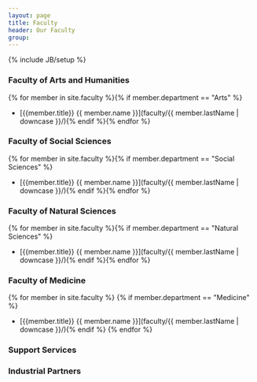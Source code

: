 ```yaml
---
layout: page
title: Faculty
header: Our Faculty
group: 
---
```

{% include JB/setup %}

### Faculty of Arts and Humanities

{% for member in site.faculty %}{% if member.department == "Arts" %}
- [{{member.title}} {{ member.name }}](faculty/{{ member.lastName | downcase }}/){% endif %}{% endfor %}

### Faculty of Social Sciences

{% for member in site.faculty %}{% if member.department == "Social Sciences" %}
- [{{member.title}} {{ member.name }}](faculty/{{ member.lastName | downcase }}/){% endif %}{% endfor %}

### Faculty of Natural Sciences

{% for member in site.faculty %}{% if member.department == "Natural Sciences" %}
- [{{member.title}} {{ member.name }}](faculty/{{ member.lastName | downcase }}/){% endif %}{% endfor %}

### Faculty of Medicine

{% for member in site.faculty %}
  {% if member.department == "Medicine" %}
- [{{member.title}} {{ member.name }}](faculty/{{ member.lastName | downcase }}/){% endif %}
{% endfor %}

### Support Services


### Industrial Partners


